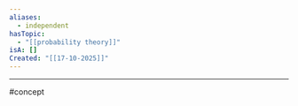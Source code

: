 ```yaml
---
aliases:
  - independent
hasTopic:
  - "[[probability theory]]"
isA: []
Created: "[[17-10-2025]]"
---
```




--- 
#concept 
